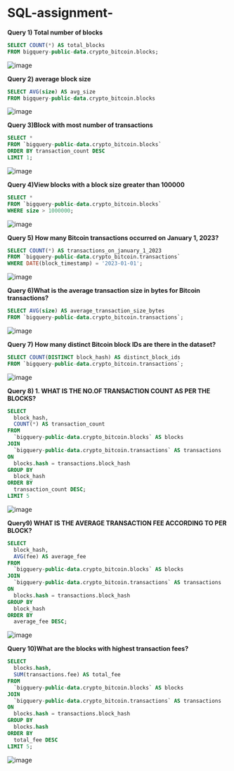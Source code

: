 # SQL-assignment- 
**Query 1) Total number of blocks**
```SQL
SELECT COUNT(*) AS total_blocks
FROM bigquery-public-data.crypto_bitcoin.blocks;
```
![image](https://github.com/Vikas-Ranga/SQL-assignment-/assets/154298566/f7c4aeeb-05fb-485b-89b0-c4bf62c83cf3)

 
**Query 2) average block size**
```SQL
SELECT AVG(size) AS avg_size
FROM bigquery-public-data.crypto_bitcoin.blocks
```
![image](https://github.com/Vikas-Ranga/SQL-assignment-/assets/154298566/ad60b307-81df-4cf6-a9f1-470e96dc7151)


 
**Query 3)Block with most number of transactions**
```SQL
SELECT *
FROM `bigquery-public-data.crypto_bitcoin.blocks`
ORDER BY transaction_count DESC
LIMIT 1;
```
 ![image](https://github.com/Vikas-Ranga/SQL-assignment-/assets/154298566/598d23a0-7b4b-4db6-999d-0fe23109ef18)


 

**Query 4)View blocks with a block size greater than 100000**
```SQL
SELECT *
FROM `bigquery-public-data.crypto_bitcoin.blocks`
WHERE size > 1000000;
```
![image](https://github.com/Vikas-Ranga/SQL-assignment-/assets/154298566/acb1da5e-0193-40e5-9aa1-8b018d5d3402)


 


**Query 5) How many Bitcoin transactions occurred on January 1, 2023?**
```SQL
SELECT COUNT(*) AS transactions_on_january_1_2023
FROM `bigquery-public-data.crypto_bitcoin.transactions`
WHERE DATE(block_timestamp) = '2023-01-01';
```
![image](https://github.com/Vikas-Ranga/SQL-assignment-/assets/154298566/51ebf5fe-2491-4918-b975-6c8a35daa19e)


 

**Query 6)What is the average transaction size in bytes for Bitcoin transactions?**
```SQL
SELECT AVG(size) AS average_transaction_size_bytes
FROM `bigquery-public-data.crypto_bitcoin.transactions`;
```
![image](https://github.com/Vikas-Ranga/SQL-assignment-/assets/154298566/36570894-b30b-49e5-a15d-c12c402ce874)


 


**Query 7) How many distinct Bitcoin block IDs are there in the dataset?**
```SQL
SELECT COUNT(DISTINCT block_hash) AS distinct_block_ids
FROM `bigquery-public-data.crypto_bitcoin.transactions`;
```
![image](https://github.com/Vikas-Ranga/SQL-assignment-/assets/154298566/820ba585-fe83-4846-9197-1b7936207770)

**Query 8) 1.	WHAT IS THE NO.OF TRANSACTION COUNT AS PER THE BLOCKS?**
```SQL
SELECT
  block_hash,
  COUNT(*) AS transaction_count
FROM
  `bigquery-public-data.crypto_bitcoin.blocks` AS blocks
JOIN
  `bigquery-public-data.crypto_bitcoin.transactions` AS transactions
ON
  blocks.hash = transactions.block_hash
GROUP BY
  block_hash
ORDER BY
  transaction_count DESC;
LIMIT 5
```
![image](https://github.com/Vikas-Ranga/SQL-assignment-/assets/154298566/0890b344-c908-4f93-9146-91892b01dd1d)



**Query9) WHAT IS THE AVERAGE TRANSACTION FEE ACCORDING TO PER BLOCK?**
```SQL
SELECT
  block_hash,
  AVG(fee) AS average_fee
FROM
  `bigquery-public-data.crypto_bitcoin.blocks` AS blocks
JOIN
  `bigquery-public-data.crypto_bitcoin.transactions` AS transactions
ON
  blocks.hash = transactions.block_hash
GROUP BY
  block_hash
ORDER BY
  average_fee DESC;
```
![image](https://github.com/Vikas-Ranga/SQL-assignment-/assets/154298566/85628bb2-ba8e-49f3-99ed-3fa0707ba222)



**Query 10)What are the blocks with highest transaction fees?**
```SQL
SELECT
  blocks.hash,
  SUM(transactions.fee) AS total_fee
FROM
  `bigquery-public-data.crypto_bitcoin.blocks` AS blocks
JOIN
  `bigquery-public-data.crypto_bitcoin.transactions` AS transactions
ON
  blocks.hash = transactions.block_hash
GROUP BY
  blocks.hash
ORDER BY
  total_fee DESC
LIMIT 5;
```
![image](https://github.com/Vikas-Ranga/SQL-assignment-/assets/154298566/bfeacc47-87b6-4d78-bbf4-817a6a24a1c2)









